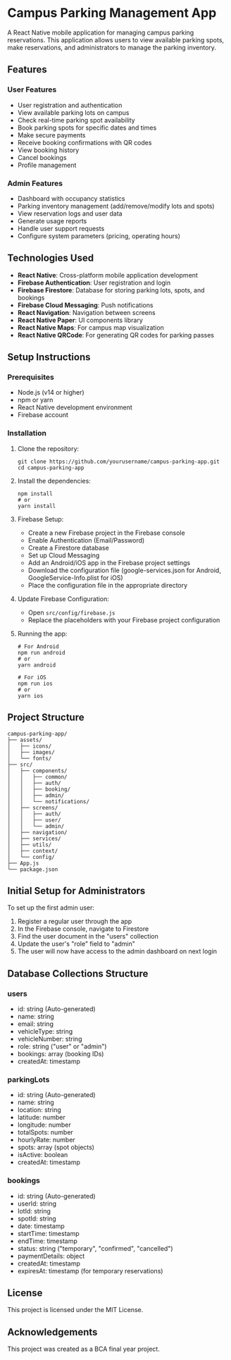 # Campus Parking Management App

A React Native mobile application for managing campus parking reservations. This application allows users to view available parking spots, make reservations, and administrators to manage the parking inventory.

## Features

### User Features
- User registration and authentication
- View available parking lots on campus
- Check real-time parking spot availability
- Book parking spots for specific dates and times
- Make secure payments
- Receive booking confirmations with QR codes
- View booking history
- Cancel bookings
- Profile management

### Admin Features
- Dashboard with occupancy statistics
- Parking inventory management (add/remove/modify lots and spots)
- View reservation logs and user data
- Generate usage reports
- Handle user support requests
- Configure system parameters (pricing, operating hours)

## Technologies Used

- **React Native**: Cross-platform mobile application development
- **Firebase Authentication**: User registration and login
- **Firebase Firestore**: Database for storing parking lots, spots, and bookings
- **Firebase Cloud Messaging**: Push notifications
- **React Navigation**: Navigation between screens
- **React Native Paper**: UI components library
- **React Native Maps**: For campus map visualization
- **React Native QRCode**: For generating QR codes for parking passes

## Setup Instructions

### Prerequisites
- Node.js (v14 or higher)
- npm or yarn
- React Native development environment
- Firebase account

### Installation

1. Clone the repository:
   ```
   git clone https://github.com/yourusername/campus-parking-app.git
   cd campus-parking-app
   ```

2. Install the dependencies:
   ```
   npm install
   # or
   yarn install
   ```

3. Firebase Setup:
   - Create a new Firebase project in the Firebase console
   - Enable Authentication (Email/Password)
   - Create a Firestore database
   - Set up Cloud Messaging
   - Add an Android/iOS app in the Firebase project settings
   - Download the configuration file (google-services.json for Android, GoogleService-Info.plist for iOS)
   - Place the configuration file in the appropriate directory

4. Update Firebase Configuration:
   - Open `src/config/firebase.js`
   - Replace the placeholders with your Firebase project configuration

5. Running the app:
   ```
   # For Android
   npm run android
   # or
   yarn android

   # For iOS
   npm run ios
   # or
   yarn ios
   ```

## Project Structure

```
campus-parking-app/
├── assets/
│   ├── icons/
│   ├── images/
│   └── fonts/
├── src/
│   ├── components/
│   │   ├── common/
│   │   ├── auth/
│   │   ├── booking/
│   │   ├── admin/
│   │   └── notifications/
│   ├── screens/
│   │   ├── auth/
│   │   ├── user/
│   │   └── admin/
│   ├── navigation/
│   ├── services/
│   ├── utils/
│   ├── context/
│   └── config/
├── App.js
└── package.json
```

## Initial Setup for Administrators

To set up the first admin user:

1. Register a regular user through the app
2. In the Firebase console, navigate to Firestore
3. Find the user document in the "users" collection
4. Update the user's "role" field to "admin"
5. The user will now have access to the admin dashboard on next login

## Database Collections Structure

### users
- id: string (Auto-generated)
- name: string
- email: string
- vehicleType: string
- vehicleNumber: string
- role: string ("user" or "admin")
- bookings: array (booking IDs)
- createdAt: timestamp

### parkingLots
- id: string (Auto-generated)
- name: string
- location: string
- latitude: number
- longitude: number
- totalSpots: number
- hourlyRate: number
- spots: array (spot objects)
- isActive: boolean
- createdAt: timestamp

### bookings
- id: string (Auto-generated)
- userId: string
- lotId: string
- spotId: string
- date: timestamp
- startTime: timestamp
- endTime: timestamp
- status: string ("temporary", "confirmed", "cancelled")
- paymentDetails: object
- createdAt: timestamp
- expiresAt: timestamp (for temporary reservations)

## License

This project is licensed under the MIT License.

## Acknowledgements

This project was created as a BCA final year project.